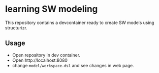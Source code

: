 # learning SW modeling

This repository contains a devcontainer ready to create SW models using structurizr.

## Usage

- Open repository in dev container.
- Open http://localhost:8080
- change `model/workspace.dsl` and see changes in web page.